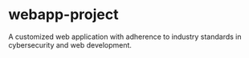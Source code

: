 # webapp-project
A customized web application with adherence to industry standards in cybersecurity and web development. 

